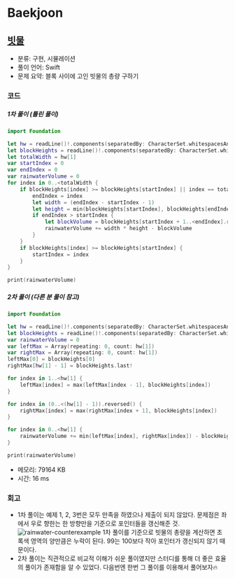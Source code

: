 # Baekjoon

## [빗물](https://www.acmicpc.net/problem/14719)

* 분류: 구현, 시뮬레이션
* 풀이 언어: Swift
* 문제 요약: 블록 사이에 고인 빗물의 총량 구하기

### 코드

##### 1차 풀이 (틀린 풀이)

```swift
import Foundation

let hw = readLine()!.components(separatedBy: CharacterSet.whitespacesAndNewlines).map { Int($0)! }
let blockHeights = readLine()!.components(separatedBy: CharacterSet.whitespacesAndNewlines).map { Int($0)! }
let totalWidth = hw[1]
var startIndex = 0
var endIndex = 0
var rainwaterVolume = 0
for index in 0..<totalWidth {
    if blockHeights[index] >= blockHeights[startIndex] || index == totalWidth - 1 {
        endIndex = index
        let width = (endIndex - startIndex - 1)
        let height = min(blockHeights[startIndex], blockHeights[endIndex])
        if endIndex > startIndex {
            let blockVolume = blockHeights[startIndex + 1..<endIndex].reduce(0, +)
            rainwaterVolume += width * height - blockVolume
        }
    }
    if blockHeights[index] >= blockHeights[startIndex] {
        startIndex = index
    }
}

print(rainwaterVolume)
```

##### 2차 풀이 (다른 분 풀이 참고)

```swift
import Foundation

let hw = readLine()!.components(separatedBy: CharacterSet.whitespacesAndNewlines).map { Int($0)! }
let blockHeights = readLine()!.components(separatedBy: CharacterSet.whitespacesAndNewlines).map { Int($0)! }
var rainwaterVolume = 0
var leftMax = Array(repeating: 0, count: hw[1])
var rightMax = Array(repeating: 0, count: hw[1])
leftMax[0] = blockHeights[0]
rightMax[hw[1] - 1] = blockHeights.last!

for index in 1..<hw[1] {
    leftMax[index] = max(leftMax[index - 1], blockHeights[index])
}

for index in (0..<(hw[1] - 1)).reversed() {
    rightMax[index] = max(rightMax[index + 1], blockHeights[index])
}

for index in 0..<hw[1] {
    rainwaterVolume += min(leftMax[index], rightMax[index]) - blockHeights[index]
}

print(rainwaterVolume)
```

* 메모리: 79164 KB
* 시간: 16 ms

### 회고

* 1차 풀이는 예제 1, 2, 3번은 모두 만족을 하였으나 제출이 되지 않았다. 문제점은 좌에서 우로 향한는 한 방향만을 기준으로 포인터들을 갱신해준 것.
  ![rainwater-counterexample](https://user-images.githubusercontent.com/56751259/127473843-00b0a785-a161-4592-b02c-f38afa1ca9ab.jpeg)
  1차 풀이를 기준으로 빗물의 총량을 계산하면 초록색 영역의 양만큼은 누락이 된다. 99는 100보다 작아 포인터가 갱신되지 않기 때문이다.
* 2차 풀이는 직관적으로 비교적 이해가 쉬운 풀이였지만 스터디를 통해 더 좋은 효율의 풀이가 존재함을 알 수 있었다. 다음번엔 한번 그 풀이를 이용해서 풀어보자🔥
